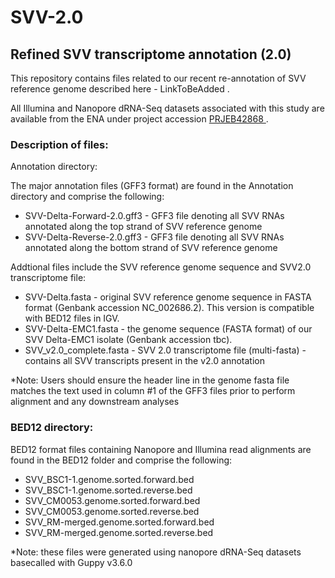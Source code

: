# SVV-2.0 #
## Refined SVV transcriptome annotation (2.0) ##

This repository contains files related to our recent re-annotation of SVV reference genome described here - LinkToBeAdded .

All  Illumina and Nanopore dRNA-Seq datasets associated with this study are available from the ENA under project accession [ PRJEB42868 ](https://www.ebi.ac.uk/ena/browser/view/PRJEB42868).

### Description of files: ###

Annotation directory:

The major annotation files (GFF3 format) are found in the Annotation directory and comprise the following:

- SVV-Delta-Forward-2.0.gff3 - GFF3 file denoting all SVV RNAs annotated along the top strand of SVV reference genome
- SVV-Delta-Reverse-2.0.gff3 - GFF3 file denoting all SVV RNAs annotated along the bottom strand of SVV reference genome

Addtional files include the SVV reference genome sequence and SVV2.0 transcriptome file:

- SVV-Delta.fasta - original SVV reference genome sequence in FASTA format (Genbank accession NC_002686.2). This version is compatible with BED12 files in IGV.
- SVV-Delta-EMC1.fasta - the genome sequence (FASTA format) of our SVV Delta-EMC1 isolate (Genbank accession tbc).
- SVV_v2.0_complete.fasta - SVV 2.0 transcriptome file (multi-fasta) - contains all SVV transcripts present in the v2.0 annotation

*Note: Users should ensure the header line in the genome fasta file matches the text used in column #1 of the GFF3 files prior to perform alignment and any downstream analyses

### BED12 directory: ###

BED12 format files containing Nanopore and Illumina read alignments are found in the BED12 folder and comprise the following:

- SVV_BSC1-1.genome.sorted.forward.bed
- SVV_BSC1-1.genome.sorted.reverse.bed
- SVV_CM0053.genome.sorted.forward.bed
- SVV_CM0053.genome.sorted.reverse.bed
- SVV_RM-merged.genome.sorted.forward.bed
- SVV_RM-merged.genome.sorted.reverse.bed

*Note: these files were generated using nanopore dRNA-Seq datasets basecalled with Guppy v3.6.0

